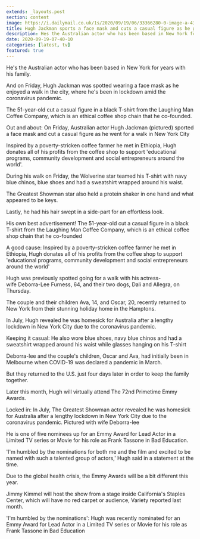 ```yaml
---
extends: _layouts.post
section: content
image: https://i.dailymail.co.uk/1s/2020/09/19/06/33366280-0-image-a-43_1600495132851.jpg 
title: Hugh Jackman sports a face mask and cuts a casual figure as he goes for a walk in New York 
description: Hes the Australian actor who has been based in New York for years with his family.   
date: 2020-09-19-07-40-10 
categories: [latest, tv] 
featured: true 
--- 
```

He's the Australian actor who has been based in New York for years with his family.  

And on Friday, Hugh Jackman was spotted wearing a face mask as he enjoyed a walk in the city, where he's been in lockdown amid the coronavirus pandemic. 

The 51-year-old cut a casual figure in a black T-shirt from the Laughing Man Coffee Company, which is an ethical coffee shop chain that he co-founded.

Out and about: On Friday, Australian actor Hugh Jackman (pictured) sported a face mask and cut a casual figure as he went for a walk in New York City

Inspired by a poverty-stricken coffee farmer he met in Ethiopia, Hugh donates all of his profits from the coffee shop to support 'educational programs, community development and social entrepreneurs around the world'. 

During his walk on Friday, the Wolverine star teamed his T-shirt with navy blue chinos, blue shoes and had a sweatshirt wrapped around his waist.

The Greatest Showman star also held a protein shaker in one hand and what appeared to be keys. 

Lastly, he had his hair swept in a side-part for an effortless look.

His own best advertisement! The 51-year-old cut a casual figure in a black T-shirt from the Laughing Man Coffee Company, which is an ethical coffee shop chain that he co-founded

A good cause: Inspired by a poverty-stricken coffee farmer he met in Ethiopia, Hugh donates all of his profits from the coffee shop to support 'educational programs, community development and social entrepreneurs around the world'

Hugh was previously spotted going for a walk with his actress-wife Deborra-Lee Furness, 64, and their two dogs, Dali and Allegra, on Thursday.   

The couple and their children Ava, 14, and Oscar, 20, recently returned to New York from their stunning holiday home in the Hamptons. 

In July, Hugh revealed he was homesick for Australia after a lengthy lockdown in New York City due to the coronavirus pandemic.  

Keeping it casual: He also wore blue shoes, navy blue chinos and had a sweatshirt wrapped around his waist while glasses hanging on his T-shirt 

Deborra-lee and the couple's children, Oscar and Ava, had initially been in Melbourne when COVID-19 was declared a pandemic in March.

But they returned to the U.S. just four days later in order to keep the family together.

Later this month, Hugh will virtually attend The 72nd Primetime Emmy Awards.

Locked in: In July, The Greatest Showman actor revealed he was homesick for Australia after a lengthy lockdown in New York City due to the coronavirus pandemic. Pictured with wife Deborra-lee

He is one of five nominees up for an Emmy Award for Lead Actor in a Limited TV series or Movie for his role as Frank Tassone in Bad Education. 

'I'm humbled by the nominations for both me and the film and excited to be named with such a talented group of actors,' Hugh said in a statement at the time. 

Due to the global health crisis, the Emmy Awards will be a bit different this year. 

Jimmy Kimmel will host the show from a stage inside California's Staples Center, which will have no red carpet or audience, Variety reported last month. 

'I'm humbled by the nominations': Hugh was recently nominated for an Emmy Award for Lead Actor in a Limited TV series or Movie for his role as Frank Tassone in Bad Education

